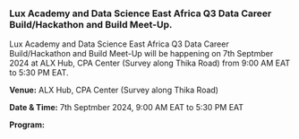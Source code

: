 ### **Lux Academy and Data Science East Africa Q3 Data Career Build/Hackathon and Build Meet-Up.**


Lux Academy and Data Science East Africa Q3 Data Career Build/Hackathon and Build Meet-Up will be happening on 7th Septmber 2024 at ALX Hub, CPA Center (Survey along Thika Road) from 9:00 AM EAT to 5:30 PM EAT. 

**Venue:** ALX Hub, CPA Center (Survey along Thika Road)

**Date & Time:** 7th Septmber 2024, 9:00 AM EAT to 5:30 PM EAT

**Program:**


